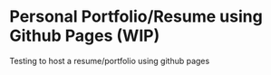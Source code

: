 # Personal Portfolio/Resume using Github Pages (WIP)
Testing to host a resume/portfolio using github pages